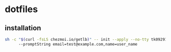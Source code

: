 # dotfiles

## installation

```bash
sh -c "$(curl -fsLS chezmoi.io/getlb)" -- init --apply --no-tty tk09291197
      --promptString email=test@example.com,name=user_name
```
